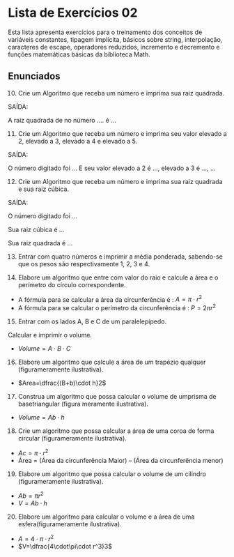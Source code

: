 # Lista de Exercícios 02

Esta lista apresenta exercícios para o treinamento dos conceitos de variáveis constantes, tipagem implícita, básicos sobre string, interpolação, caracteres de escape, operadores reduzidos, incremento e decremento e funções matemáticas básicas da biblioteca Math.

## Enunciados

10. Crie um Algoritmo que receba um número e imprima sua raiz quadrada.

SAÍDA:

A raiz quadrada de no número .... é ... 

11. Crie um Algoritmo que receba um número e imprima seu valor elevado a 2, elevado a 3, elevado a 4 e elevado a 5. 

SAÍDA:

O número digitado foi ... E seu valor elevado a 2 é ..., elevado a 3 é ..., ... 

12. Crie um Algoritmo que receba um número e imprima sua raiz quadrada e sua raiz cúbica. 

SAÍDA:

O número digitado foi ... 

Sua raiz cúbica é ... 

Sua raiz quadrada é ... 

13. Entrar com quatro números e imprimir a média ponderada, sabendo-se que os pesos são respectivamente 1, 2, 3 e 4.

14. Elabore um algoritmo que entre com valor do raio e calcule a área e o perímetro do círculo correspondente. 
- A fórmula para se calcular a área da circunferência é : $A=\pi \cdot r^2$
- A fórmula para se calcular o perímetro da circunferência é : $P=2\pi r^2$

15. Entrar com os lados A, B e C de um paralelepípedo. 

Calcular e imprimir o volume. 
- $Volume=A\cdot B\cdot C$

16. Elabore um algoritmo que calcule a área de um trapézio qualquer (figurameramente ilustrativa).
- $Area=\dfrac{(B+b)\cdot h}2$

17. Construa um algoritmo que possa calcular o volume de umprisma de basetriangular (figura meramente ilustrativa). 
- $Volume=Ab\cdot h$

18. Crie um algoritmo que possa calcular a área de uma coroa de forma circular (figurameramente ilustrativa). 
- $Ac=\pi \cdot r^2$
- Área = (Área da circunferência Maior) – (Área da circunferência menor)

19. Elabore um algoritmo que possa calcular o volume de um cilindro (figurameramente ilustrativa). 
- $Ab=\pi r^2$
- $V=Ab\cdot h$

20. Elabore um algoritmo para calcular o volume e a área de uma esfera(figurameramente ilustrativa).
- $A=4\cdot\pi\cdot r^2$
- $V=\dfrac{4\cdot\pi\cdot r^3}3$